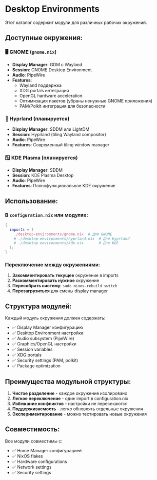 # Desktop Environments

Этот каталог содержит модули для различных рабочих окружений.

## Доступные окружения:

### 🖥️ GNOME (`gnome.nix`)
- **Display Manager**: GDM с Wayland
- **Session**: GNOME Desktop Environment 
- **Audio**: PipeWire
- **Features**: 
  - Wayland поддержка
  - XDG portals интеграция
  - OpenGL hardware acceleration
  - Оптимизация пакетов (убраны ненужные GNOME приложения)
  - PAM/Polkit интеграция для безопасности

### 🚀 Hyprland (планируется)
- **Display Manager**: SDDM или LightDM
- **Session**: Hyprland (tiling Wayland compositor)
- **Audio**: PipeWire
- **Features**: Современный tiling window manager

### 🪟 KDE Plasma (планируется)  
- **Display Manager**: SDDM
- **Session**: KDE Plasma Desktop
- **Audio**: PipeWire
- **Features**: Полнофункциональное KDE окружение

## Использование:

### В `configuration.nix` или модулях:

```nix
{
  imports = [
    ./desktop-environments/gnome.nix  # Для GNOME
    # ./desktop-environments/hyprland.nix  # Для Hyprland  
    # ./desktop-environments/kde.nix       # Для KDE
  ];
}
```

### Переключение между окружениями:

1. **Закомментировать текущее** окружение в imports
2. **Раскомментировать нужное** окружение  
3. **Пересобрать систему**: `sudo nixos-rebuild switch`
4. **Перезагрузиться** для смены display manager

## Структура модулей:

Каждый модуль окружения должен содержать:
- ✅ Display Manager конфигурацию
- ✅ Desktop Environment настройки
- ✅ Audio subsystem (PipeWire)
- ✅ Graphics/OpenGL настройки
- ✅ Session variables
- ✅ XDG portals
- ✅ Security settings (PAM, polkit)
- ✅ Package optimization

## Преимущества модульной структуры:

1. **Чистое разделение** - каждое окружение изолировано
2. **Легкое переключение** - один import в configuration.nix
3. **Избежание конфликтов** - настройки не пересекаются
4. **Поддерживаемость** - легко обновлять отдельные окружения
5. **Экспериментирование** - можно тестировать новые окружения

## Совместимость:

Все модули совместимы с:
- ✅ Home Manager конфигурацией
- ✅ NixOS flakes
- ✅ Hardware configurations  
- ✅ Network settings
- ✅ Security settings